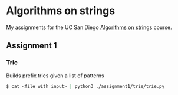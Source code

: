 # Algorithms on strings

My assignments for the UC San Diego [Algorithms on strings](https://www.coursera.org/learn/algorithms-on-strings) course.

## Assignment 1

### Trie

Builds prefix tries given a list of patterns

```sh
$ cat <file with input> | python3 ./assignment1/trie/trie.py
```

